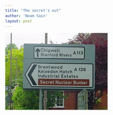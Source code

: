 ```yaml
---
title: "The secret's out"
author: 'Noam Sain'
layout: post
---
```


![Secret nuclear bunker](/assets/2014/2014-12-secret-bunker.jpg "Secret nuclear bunker")
